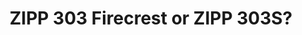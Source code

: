 ---
layout: community
category: community
title: "ZIPP 303 Firecrest or ZIPP 303S?"
description: "Would you spend the extra $600 and get the 303 Firecrest over the 303 S?  what rims? Just because they are the same depth doesn’t mean they are the same. Actual rim shape is equally as important as it’s depth.  November all Road 35s. They were listed as 38s, so may not be exact same profile now, but close."
isTopLevel: false
isSingleLevel: false
isArticle: false
datePublished: 2022-06-21 16:01:00 +0300
dateModified: 2022-06-21 16:01:00 +0300
published: false
---